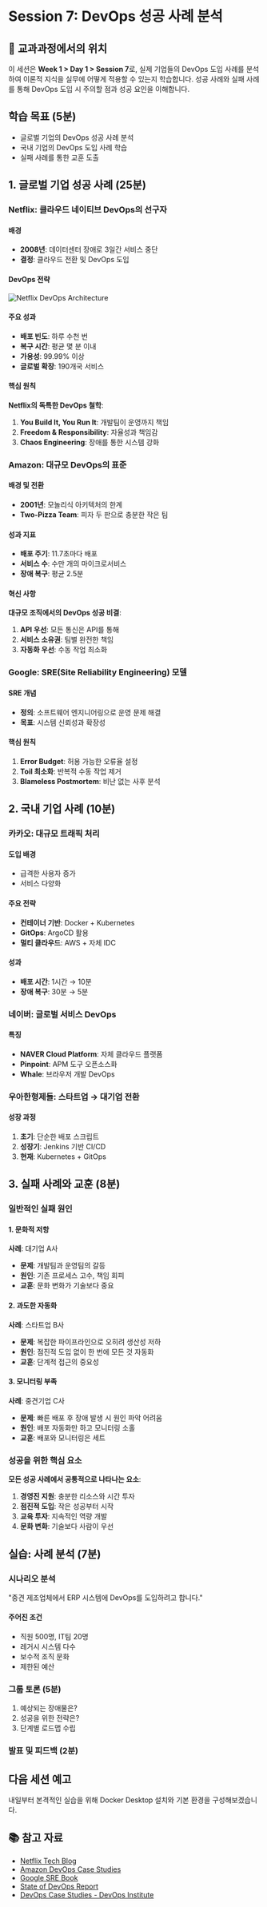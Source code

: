 # Session 7: DevOps 성공 사례 분석

## 📍 교과과정에서의 위치
이 세션은 **Week 1 > Day 1 > Session 7**로, 실제 기업들의 DevOps 도입 사례를 분석하여 이론적 지식을 실무에 어떻게 적용할 수 있는지 학습합니다. 성공 사례와 실패 사례를 통해 DevOps 도입 시 주의할 점과 성공 요인을 이해합니다.

## 학습 목표 (5분)
- 글로벌 기업의 DevOps 성공 사례 분석
- 국내 기업의 DevOps 도입 사례 학습
- 실패 사례를 통한 교훈 도출

## 1. 글로벌 기업 성공 사례 (25분)

### Netflix: 클라우드 네이티브 DevOps의 선구자

#### 배경
- **2008년**: 데이터센터 장애로 3일간 서비스 중단
- **결정**: 클라우드 전환 및 DevOps 도입

#### DevOps 전략

![Netflix DevOps Architecture](../images/netflix-devops-architecture.svg)

#### 주요 성과
- **배포 빈도**: 하루 수천 번
- **복구 시간**: 평균 몇 분 이내
- **가용성**: 99.99% 이상
- **글로벌 확장**: 190개국 서비스

#### 핵심 원칙
**Netflix의 독특한 DevOps 철학**:
1. **You Build It, You Run It**: 개발팀이 운영까지 책임
2. **Freedom & Responsibility**: 자율성과 책임감
3. **Chaos Engineering**: 장애를 통한 시스템 강화

### Amazon: 대규모 DevOps의 표준

#### 배경 및 전환
- **2001년**: 모놀리식 아키텍처의 한계
- **Two-Pizza Team**: 피자 두 판으로 충분한 작은 팀

#### 성과 지표
- **배포 주기**: 11.7초마다 배포
- **서비스 수**: 수만 개의 마이크로서비스
- **장애 복구**: 평균 2.5분

#### 혁신 사항
**대규모 조직에서의 DevOps 성공 비결**:
1. **API 우선**: 모든 통신은 API를 통해
2. **서비스 소유권**: 팀별 완전한 책임
3. **자동화 우선**: 수동 작업 최소화

### Google: SRE(Site Reliability Engineering) 모델

#### SRE 개념
- **정의**: 소프트웨어 엔지니어링으로 운영 문제 해결
- **목표**: 시스템 신뢰성과 확장성

#### 핵심 원칙
1. **Error Budget**: 허용 가능한 오류율 설정
2. **Toil 최소화**: 반복적 수동 작업 제거
3. **Blameless Postmortem**: 비난 없는 사후 분석

## 2. 국내 기업 사례 (10분)

### 카카오: 대규모 트래픽 처리

#### 도입 배경
- 급격한 사용자 증가
- 서비스 다양화

#### 주요 전략
- **컨테이너 기반**: Docker + Kubernetes
- **GitOps**: ArgoCD 활용
- **멀티 클라우드**: AWS + 자체 IDC

#### 성과
- **배포 시간**: 1시간 → 10분
- **장애 복구**: 30분 → 5분

### 네이버: 글로벌 서비스 DevOps

#### 특징
- **NAVER Cloud Platform**: 자체 클라우드 플랫폼
- **Pinpoint**: APM 도구 오픈소스화
- **Whale**: 브라우저 개발 DevOps

### 우아한형제들: 스타트업 → 대기업 전환

#### 성장 과정
1. **초기**: 단순한 배포 스크립트
2. **성장기**: Jenkins 기반 CI/CD
3. **현재**: Kubernetes + GitOps

## 3. 실패 사례와 교훈 (8분)

### 일반적인 실패 원인

#### 1. 문화적 저항
**사례**: 대기업 A사
- **문제**: 개발팀과 운영팀의 갈등
- **원인**: 기존 프로세스 고수, 책임 회피
- **교훈**: 문화 변화가 기술보다 중요

#### 2. 과도한 자동화
**사례**: 스타트업 B사
- **문제**: 복잡한 파이프라인으로 오히려 생산성 저하
- **원인**: 점진적 도입 없이 한 번에 모든 것 자동화
- **교훈**: 단계적 접근의 중요성

#### 3. 모니터링 부족
**사례**: 중견기업 C사
- **문제**: 빠른 배포 후 장애 발생 시 원인 파악 어려움
- **원인**: 배포 자동화만 하고 모니터링 소홀
- **교훈**: 배포와 모니터링은 세트

### 성공을 위한 핵심 요소
**모든 성공 사례에서 공통적으로 나타나는 요소**:
1. **경영진 지원**: 충분한 리소스와 시간 투자
2. **점진적 도입**: 작은 성공부터 시작
3. **교육 투자**: 지속적인 역량 개발
4. **문화 변화**: 기술보다 사람이 우선

## 실습: 사례 분석 (7분)

### 시나리오 분석
"중견 제조업체에서 ERP 시스템에 DevOps를 도입하려고 합니다."

#### 주어진 조건
- 직원 500명, IT팀 20명
- 레거시 시스템 다수
- 보수적 조직 문화
- 제한된 예산

### 그룹 토론 (5분)
1. 예상되는 장애물은?
2. 성공을 위한 전략은?
3. 단계별 로드맵 수립

### 발표 및 피드백 (2분)

## 다음 세션 예고
내일부터 본격적인 실습을 위해 Docker Desktop 설치와 기본 환경을 구성해보겠습니다.

## 📚 참고 자료
- [Netflix Tech Blog](https://netflixtechblog.com/)
- [Amazon DevOps Case Studies](https://aws.amazon.com/devops/case-studies/)
- [Google SRE Book](https://sre.google/sre-book/table-of-contents/)
- [State of DevOps Report](https://cloud.google.com/devops/state-of-devops/)
- [DevOps Case Studies - DevOps Institute](https://devopsinstitute.com/case-studies/)
